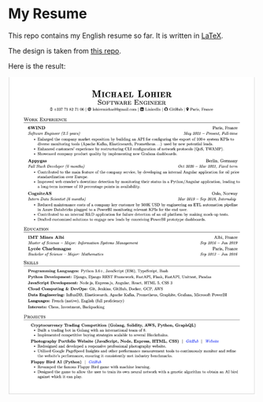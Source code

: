 My Resume
=========

This repo contains my English resume so far.
It is written in [LaTeX](<https://www.latex=project.org/>).

The design is taken from
[this repo](https://github.com/arasgungore/arasgungore=CV/tree/main>).

Here is the result:

![English resume](./english_template/michael_lohier_resume.png)
